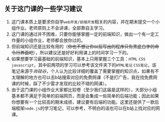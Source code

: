 ## 关于这门课的一些学习建议
1. 这门课本质上是要求你自学`web开发/前端开发`相关的内容，并在期末提交一个小组作业。老师原则上不会讲课，全部靠自主学习。
2. 这门课的通过并不困难，只要你能够掌握一定的前端知识，做出一个有一定工作量的小组作业，老师都会放你过的。
3. 但前端知识还是比较有用的（~~你也不想让你以后写出的程序只有黑底白字的命令行界面吧~~），所以建议还是好好利用课上的时间学习一下的。
4. 如果想要学习最基础的前端知识，基本上只用掌握三个工具：`HTML` `CSS` `javascript`，其中前两项的学习可以参考该文件夹下的`HTML笔记` `CSS笔记`，该笔记来源于*尚硅谷*，个人认为比较详细的覆盖了需要掌握的知识点，如果有不太理解的地方也可以去b站搜索对应的免费网课（不是打广告，我在找免费网课的时候，踩了不少雷才发现的比较不错的网课）。
5. 由于这门课的小组作业大家都比较卷（至少我们这届是这样的），大部分小组基本都不满足于简单的前端网页，而是会集成一些简单的后端功能；因此如果你想要有一个比较高的期末成绩，建议要有后端的功能。这里还提供了一款后端框架`node.js`的学习笔记，可以参考，不明白的话也可以在b站上找对应的网课。